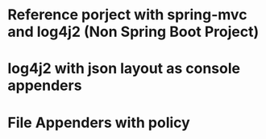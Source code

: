 # Reference porject with spring-mvc and log4j2 (Non Spring Boot Project)
# 
# log4j2 with json layout as console appenders
# File Appenders with policy

